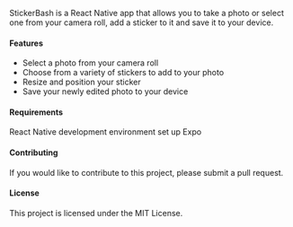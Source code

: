 StickerBash is a React Native app that allows you to take a photo or select one from your camera roll, add a sticker to it and save it to your device.

#### Features
- Select a photo from your camera roll
- Choose from a variety of stickers to add to your photo
- Resize and position your sticker
- Save your newly edited photo to your device

#### Requirements
React Native development environment set up
Expo

#### Contributing
If you would like to contribute to this project, please submit a pull request.

#### License
This project is licensed under the MIT License.

